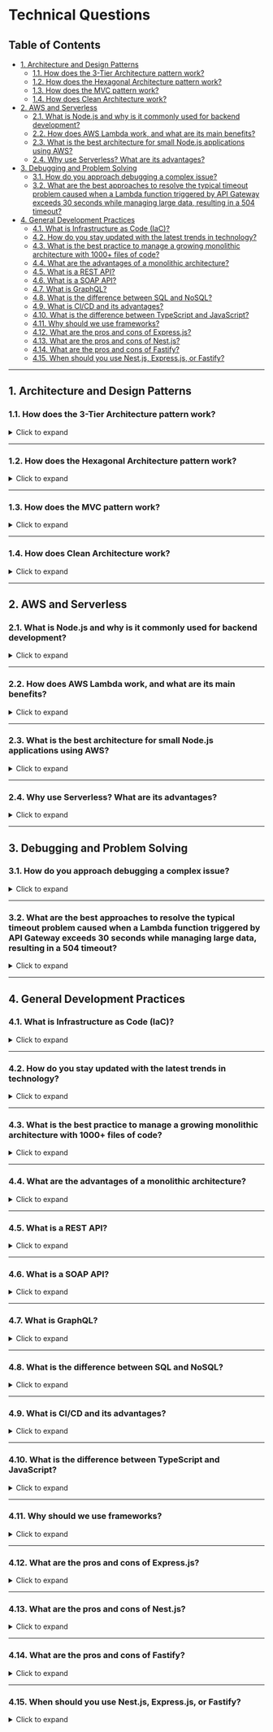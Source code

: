 # Technical Questions

## Table of Contents

- [1. Architecture and Design Patterns](#1-architecture-and-design-patterns)
  - [1.1. How does the 3-Tier Architecture pattern work?](#11-how-does-the-3-tier-architecture-pattern-work)
  - [1.2. How does the Hexagonal Architecture pattern work?](#12-how-does-the-hexagonal-architecture-pattern-work)
  - [1.3. How does the MVC pattern work?](#13-how-does-the-mvc-pattern-work)
  - [1.4. How does Clean Architecture work?](#14-how-does-clean-architecture-work)
- [2. AWS and Serverless](#2-aws-and-serverless)
  - [2.1. What is Node.js and why is it commonly used for backend development?](#21-what-is-nodejs-and-why-is-it-commonly-used-for-backend-development)
  - [2.2. How does AWS Lambda work, and what are its main benefits?](#22-how-does-aws-lambda-work-and-what-are-its-main-benefits)
  - [2.3. What is the best architecture for small Node.js applications using AWS?](#23-what-is-the-best-architecture-for-small-nodejs-applications-using-aws)
  - [2.4. Why use Serverless? What are its advantages?](#24-why-use-serverless-what-are-its-advantages)
- [3. Debugging and Problem Solving](#3-debugging-and-problem-solving)
  - [3.1. How do you approach debugging a complex issue?](#31-how-do-you-approach-debugging-a-complex-issue)
  - [3.2. What are the best approaches to resolve the typical timeout problem caused when a Lambda function triggered by API Gateway exceeds 30 seconds while managing large data, resulting in a 504 timeout?](#32-what-are-the-best-approaches-to-resolve-the-typical-timeout-problem-caused-when-a-lambda-function-triggered-by-api-gateway-exceeds-30-seconds-while-managing-large-data-resulting-in-a-504-timeout)
- [4. General Development Practices](#4-general-development-practices)
  - [4.1. What is Infrastructure as Code (IaC)?](#41-what-is-infrastructure-as-code-iac)
  - [4.2. How do you stay updated with the latest trends in technology?](#42-how-do-you-stay-updated-with-the-latest-trends-in-technology)
  - [4.3. What is the best practice to manage a growing monolithic architecture with 1000+ files of code?](#43-what-is-the-best-practice-to-manage-a-growing-monolithic-architecture-with-1000-files-of-code)
  - [4.4. What are the advantages of a monolithic architecture?](#44-what-are-the-advantages-of-a-monolithic-architecture)
  - [4.5. What is a REST API?](#45-what-is-a-rest-api)
  - [4.6. What is a SOAP API?](#46-what-is-a-soap-api)
  - [4.7. What is GraphQL?](#47-what-is-graphql)
  - [4.8. What is the difference between SQL and NoSQL?](#48-what-is-the-difference-between-sql-and-nosql)
  - [4.9. What is CI/CD and its advantages?](#49-what-is-cicd-and-its-advantages)
  - [4.10. What is the difference between TypeScript and JavaScript?](#410-what-is-the-difference-between-typescript-and-javascript)
  - [4.11. Why should we use frameworks?](#411-why-should-we-use-frameworks)
  - [4.12. What are the pros and cons of Express.js?](#413-what-are-the-pros-and-cons-of-expressjs)
  - [4.13. What are the pros and cons of Nest.js?](#414-what-are-the-pros-and-cons-of-nestjs)
  - [4.14. What are the pros and cons of Fastify?](#415-what-are-the-pros-and-cons-of-fastify)
  - [4.15. When should you use Nest.js, Express.js, or Fastify?](#415-when-should-you-use-nestjs-expressjs-or-fastify)

---

## 1. Architecture and Design Patterns

### 1.1. How does the 3-Tier Architecture pattern work?

<details>
<summary>Click to expand</summary>

The 3-Tier Architecture separates an application into three layers:

1. Presentation Tier: The front-end or user interface (UI) that interacts with the user.
2. Logic Tier: The back-end or business logic layer where data processing and application logic occur.
3. Data Tier: The database layer where data is stored and managed.

This separation helps organize code, making it more scalable, maintainable, and easier to manage.

</details>

---

### 1.2. How does the Hexagonal Architecture pattern work?

<details>
<summary>Click to expand</summary>

Hexagonal Architecture separates the core business logic of an application from external systems (like databases or APIs).

- Core: The central business logic.
- Ports: Interfaces that allow external systems to communicate with the core.
- Adapters: Implementations that connect the core to external systems.

This makes the app easier to maintain, test, and adapt to new technologies.

</details>

---

### 1.3. How does the MVC pattern work?

<details>
<summary>Click to expand</summary>

MVC (Model-View-Controller) splits an app into three parts:

1. Model: Manages data and business logic.
2. View: Displays data to the user.
3. Controller: Handles user input and updates the model or view.

This separation makes the code easier to manage and scale.

</details>

---

### 1.4. How does Clean Architecture work?

<details>
<summary>Click to expand</summary>

Clean Architecture separates an application into layers to keep the core business logic independent of external factors. The layers are:

1. Entities: Core business models.
2. Use Cases: Application-specific logic.
3. Interface Adapters: Convert data between external systems (like UI or database) and core logic.
4. Frameworks & Drivers: External tools and frameworks.

This structure ensures flexibility, maintainability, and testability by keeping the core logic isolated from outside changes.

</details>

---

## 2. AWS and Serverless

### 2.1. What is Node.js and why is it commonly used for backend development?

<details>
<summary>Click to expand</summary>

Node.js is an open-source JavaScript runtime built on Chrome's V8 engine. It's widely used for backend development because it’s non-blocking and event-driven, which allows it to handle many requests simultaneously. This makes it ideal for real-time applications like chat apps or APIs that need to process many I/O operations without slowing down.

</details>

---

### 2.2. How does AWS Lambda work, and what are its main benefits?

<details>
<summary>Click to expand</summary>

AWS Lambda is a serverless service that lets you run code without managing servers. You upload your code, and Lambda automatically handles scaling based on incoming requests. Its key benefits are:

- Cost Efficiency: You only pay for compute time.
- Automatic Scaling: It scales based on demand.
- No Server Management: No need to manage infrastructure.

Lambda is ideal for event-driven tasks like API requests, file uploads, or database triggers.

</details>

---

### 2.3. What is the best architecture for small Node.js applications using AWS?

<details>
<summary>Click to expand</summary>

For small Node.js apps, a serverless architecture is often the best choice. Using AWS Lambda with API Gateway allows you to run code in response to HTTP requests without managing servers. This setup automatically scales based on traffic, and combined with services like DynamoDB for storage and S3 for files, it offers a cost-effective and low-maintenance solution ideal for small apps.

</details>

---

### 2.4. Why use Serverless? What are its advantages?

<details>
<summary>Click to expand</summary>

Serverless eliminates infrastructure management, automatically scales with demand, and reduces costs by charging only for actual usage. It's ideal for building scalable, event-driven applications quickly, allowing developers to focus on writing code instead of managing servers.

</details>

---

## 3. Debugging and Problem Solving

### 3.1. How do you approach debugging a complex issue?

<details>
<summary>Click to expand</summary>

My process involves breaking the issue into smaller parts to isolate the root cause. I:

- Review logs and replicate the problem in a test environment.
- Use debugging tools and systematically test hypotheses until the issue is resolved.
</details>

---

### 3.2. What are the best approaches to resolve the typical timeout problem caused when a Lambda function triggered by API Gateway exceeds 30 seconds while managing large data, resulting in a 504 timeout?

<details>
<summary>Click to expand</summary>

To avoid timeouts with large data in Lambda, use SQS or Step Functions:

- SQS: Send tasks to an SQS queue for asynchronous processing, avoiding API Gateway timeouts.
- Step Functions: Break the task into smaller steps, allowing multiple Lambdas to process data without hitting time limits.

Both methods prevent 504 timeouts by handling data processing in the background.

</details>

---

## 4. General Development Practices

### 4.1. What is Infrastructure as Code (IaC)?

<details>
<summary>Click to expand</summary>

Infrastructure as Code (IaC) is the practice of managing and provisioning infrastructure using code instead of manual processes. It allows developers to define servers, networks, databases, and other resources in configuration files, making deployments consistent, repeatable, and version-controlled. Tools like Terraform, AWS CloudFormation, and Ansible are commonly used for IaC.

</details>

---

### 4.2. How do you stay updated with the latest trends in technology?

<details>
<summary>Click to expand</summary>

I follow top YouTubers, subscribe to blogs, and attend webinars to stay updated with the latest technology trends.

</details>

---

### 4.3. What is the best practice to manage a growing monolithic architecture with 1000+ files of code?

<details>
<summary>Click to expand</summary>

The best approach is to shift to a microservices architecture, where the monolith is broken into smaller, independent services. This enhances scalability, maintainability, and resilience. Changes in one service don’t affect others, limiting issues to individual services and reducing system-wide downtime. You can update and deploy services independently without impacting the entire system.

</details>

---

### 4.4. What are the advantages of a monolithic architecture?

<details>
<summary>Click to expand</summary>

Monolithic architecture is simpler to develop and test, especially for small applications. All components are in one codebase, so there's no need for complex inter-service communication. It's easier to debug and can be more efficient for smaller systems, as there’s less overhead.

</details>

---

### 4.5. What is a REST API?

<details>
<summary>Click to expand</summary>

A REST API uses HTTP methods (GET, POST, PUT, DELETE) to allow communication between clients and servers. It is stateless, meaning each request is independent, and is known for its simplicity, scalability, and flexibility.

</details>

---

### 4.6. What is a SOAP API?

<details>
<summary>Click to expand</summary>

A SOAP API is a protocol for exchanging structured information using XML over HTTP, SMTP, or other transport protocols. It enforces strict standards for security and error handling, making it reliable for enterprise use.

</details>

---

### 4.7. What is GraphQL?

<details>
<summary>Click to expand</summary>

GraphQL is a query language for APIs that allows clients to request exactly the data they need. Unlike REST, it uses a single endpoint and reduces data over-fetching and under-fetching.

</details>

---

### 4.8. What is the difference between SQL and NoSQL?

<details>
<summary>Click to expand</summary>

- SQL: Relational databases with structured tables and predefined schemas (e.g., MySQL, PostgreSQL).
- NoSQL: Non-relational databases with flexible formats, ideal for unstructured data and scalability (e.g., MongoDB, DynamoDB).

</details>

---

### 4.9. What is CI/CD and its advantages?

<details>
<summary>Click to expand</summary>

CI/CD automates code integration, testing, and deployment.

- Continuous Integration: Regularly merges code with automated tests.
- Continuous Deployment: Automatically deploys approved changes.

Advantages:

- Faster delivery.
- Fewer errors through automation.
- Quick feedback and iteration.

</details>

---

### 4.10. What is the difference between TypeScript and JavaScript?

<details>
<summary>Click to expand</summary>

- JavaScript: Dynamic, loosely typed, used for web development.
- TypeScript: Adds static typing for error prevention, compiles to JavaScript, and is better for large projects.

</details>

---

### 4.11. Why should we use frameworks?

<details>
<summary>Click to expand</summary>

Frameworks offer structure, scalability, and reusable components, allowing developers to focus on the business logic rather than reinventing basic features. They help enforce best practices and reduce development time while ensuring consistency and maintainability in large projects.

</details>

---

### 4.12. What are the pros and cons of Express.js?

<details>
<summary>Click to expand</summary>

- Pros:
  - Unmatched popularity and a huge ecosystem of extensions.
  - Simple to learn and use, with a wealth of tutorials.
- Cons:
  - Outdated mechanics, lacking native async/await support.
  - Slower than alternatives and not actively maintained.

</details>

---

### 4.13. What are the pros and cons of Nest.js?

<details>
<summary>Click to expand</summary>

- Pros:
  - Feature-rich, covers many application concerns, including message queues.
  - Great for teams familiar with OOP principles and frameworks like Spring or Angular.
  - Well-documented with a vibrant community.
- Cons:
  - Steeper learning curve due to its opinionated structure and complex abstractions.
  - Increased complexity for teams not experienced in advanced JavaScript.

</details>

---

### 4.14. What are the pros and cons of Fastify?

<details>
<summary>Click to expand</summary>

- Pros:
  - Fast, lightweight, and based on Node.js/JavaScript standards.
  - Easy to learn with minimal overhead.
- Cons:
  - Smaller ecosystem and community compared to Express.js and Nest.js.

</details>

---

### 4.15. When should you use Nest.js, Express.js, or Fastify?

<details>
<summary>Click to expand</summary>

- Express.js: Best for projects that need full control over the application and are built by experienced architects. It's simple and has an extensive ecosystem of middleware but may require more effort to cover advanced application concerns.
- Nest.js: Ideal for large applications that benefit from an Object-Oriented Programming (OOP) approach, such as those with complex business logic or teams experienced with Java/Spring/Angular. It's feature-rich and well-suited for large-scale apps.
- Fastify: A good choice for smaller apps or microservices that need to be fast and lightweight. It is Node.js/JavaScript standards-based with a shallow learning curve, but it is not as popular as Express.js or Nest.js.

</details>
